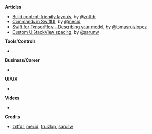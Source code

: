 
**Articles**

* [Build content-friendly layouts](https://fivestars.blog/ios/content-friendly-layouts.html), by [@zntfdr](https://twitter.com/zntfdr)
* [Commands in SwiftUI](https://swiftwithmajid.com/2020/11/24/commands-in-swiftui/), by [@mecid](https://twitter.com/mecid)
* [Swift for TensorFlow - Describing your model](https://www.47deg.com/blog/swift-for-tensor-flow-describing-model/), by [@tomasruizlopez](https://twitter.com/tomasruizlopez)
* [Custom UIStackView spacing](https://sarunw.com/posts/custom-uistackview-spacing/), by [@sarunw](https://twitter.com/sarunw)

**Tools/Controls**

* 

**Business/Career**

* 

**UI/UX**

* 

**Videos**

* 

**Credits**

* [zntfdr](https://github.com/zntfdr), [mecid](https://github.com/mecid), [truizlop](https://github.com/truizlop), [sarunw](https://github.com/sarunw)

